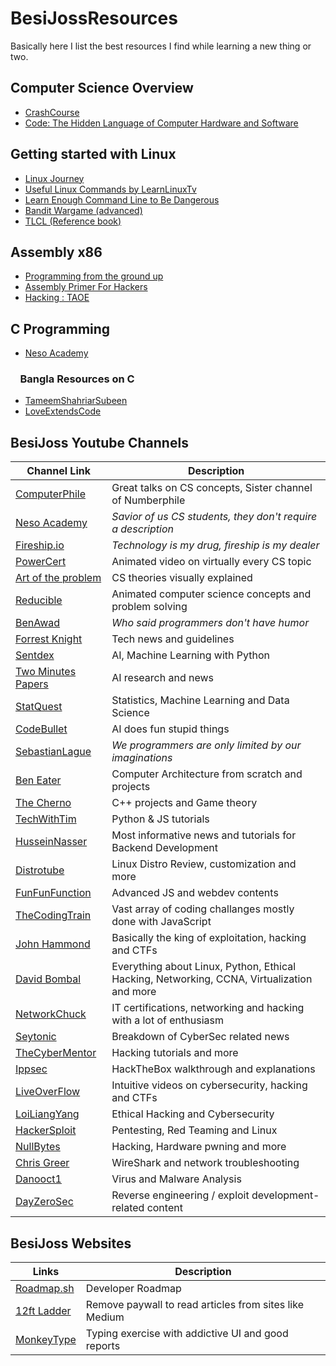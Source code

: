 # BesiJossResources

Basically here I list the best resources I find while learning a new thing or two.

## Computer Science Overview

- [CrashCourse](https://www.youtube.com/playlist?list=PL8dPuuaLjXtNlUrzyH5r6jN9ulIgZBpdo)
- [Code: The Hidden Language of Computer Hardware and Software](<https://raw.githubusercontent.com/muditbac/Reading/master/programming/Charles%20Petzold-Code_%20The%20Hidden%20Language%20of%20Computer%20Hardware%20and%20Software-Microsoft%20Press%20(2000).pdf>)

## Getting started with Linux

- [Linux Journey](https://linuxjourney.com/)
- [Useful Linux Commands by LearnLinuxTv](https://www.youtube.com/playlist?list=PLT98CRl2KxKHaKA9-4_I38sLzK134p4GJ)
- [Learn Enough Command Line to Be Dangerous](https://pdfroom.com/books/learn-enough-command-line-to-be-dangerous-a-tutorial-introduction-to-the-unix-command-line/1j5KLrKGdKr/download)
- [Bandit Wargame (advanced)](https://overthewire.org/wargames/bandit/)
- [TLCL (Reference book)](<https://raw.githubusercontent.com/santosh373/Linux-Basics/master/The%20Linux%20Command%20Line%2C%20A%20Complete%20Introduction%202nd%20(2013).pdf>)

## Assembly x86

- [Programming from the ground up](http://nongnu.askapache.com/pgubook/ProgrammingGroundUp-1-0-lettersize.pdf)
- [Assembly Primer For Hackers](https://youtube.com/playlist?list=PL6brsSrstzga43kcZRn6nbSi_GeXoZQhR)
- [Hacking : TAOE](<https://raw.githubusercontent.com/vxlabinfo/lib/master/exploit/Hacking-%20The%20Art%20of%20Exploitation%20(2nd%20ed.%202008)%20-%20Erickson.pdf>)

## C Programming

- [Neso Academy](https://www.youtube.com/playlist?list=PLBlnK6fEyqRhX6r2uhhlubuF5QextdCSM)

### &nbsp; &nbsp; Bangla Resources on C

- [TameemShahriarSubeen](https://www.rokomari.com/book/123261/computer-programming-1st-2nd-and-3rd-khondo-rokomari-collection)
- [LoveExtendsCode](https://www.youtube.com/c/LoveExtendsCode/)

## BesiJoss Youtube Channels

| Channel Link                                                                  | Description                                                                                |
| ----------------------------------------------------------------------------- | ------------------------------------------------------------------------------------------ |
| [ComputerPhile](https://www.youtube.com/user/Computerphile)                   | Great talks on CS concepts, Sister channel of Numberphile                                  |
| [Neso Academy](https://www.youtube.com/c/nesoacademy/)                        | _Savior of us CS students, they don't require a description_                               |
| [Fireship.io](https://www.youtube.com/c/Fireship)                             | _Technology is my drug, fireship is my dealer_                                             |
| [PowerCert](https://www.youtube.com/c/PowerCertAnimatedVideos)                | Animated video on virtually every CS topic                                                 |
| [Art of the problem](https://www.youtube.com/c/ArtOfTheProblem)               | CS theories visually explained                                                             |
| [Reducible](https://www.youtube.com/c/Reducible)                              | Animated computer science concepts and problem solving                                     |
| [BenAwad](https://www.youtube.com/c/BenAwad97)                                | _Who said programmers don't have humor_                                                    |
| [Forrest Knight](https://www.youtube.com/c/FKnight)                           | Tech news and guidelines                                                                   |
| [Sentdex](https://www.youtube.com/c/sentdex/)                                 | AI, Machine Learning with Python                                                           |
| [Two Minutes Papers](https://www.youtube.com/c/K%C3%A1rolyZsolnai/)           | AI research and news                                                                       |
| [ StatQuest](https://www.youtube.com/c/joshstarmer/)                          | Statistics, Machine Learning and Data Science                                              |
| [CodeBullet](https://www.youtube.com/c/CodeBullet/)                           | AI does fun stupid things                                                                  |
| [SebastianLague](https://www.youtube.com/c/SebastianLague)                    | _We programmers are only limited by our imaginations_                                      |
| [Ben Eater](https://www.youtube.com/c/BenEater)                               | Computer Architecture from scratch and projects                                            |
| [The Cherno](https://www.youtube.com/c/TheChernoProject)                      | C++ projects and Game theory                                                               |
| [TechWithTim](https://www.youtube.com/c/TechWithTim)                          | Python & JS tutorials                                                                      |
| [HusseinNasser](https://www.youtube.com/c/HusseinNasser-software-engineering) | Most informative news and tutorials for Backend Development                                |
| [Distrotube](https://www.youtube.com/c/DistroTube/)                           | Linux Distro Review, customization and more                                                |
| [FunFunFunction](https://www.youtube.com/c/funfunfunction)                    | Advanced JS and webdev contents                                                            |
| [TheCodingTrain](https://www.youtube.com/c/TheCodingTrain)                    | Vast array of coding challanges mostly done with JavaScript                                |
| [John Hammond](https://www.youtube.com/c/JohnHammond010)                      | Basically the king of exploitation, hacking and CTFs                                       |
| [David Bombal](https://www.youtube.com/c/DavidBombal)                         | Everything about Linux, Python, Ethical Hacking, Networking, CCNA, Virtualization and more |
| [NetworkChuck](https://www.youtube.com/c/NetworkChuck)                        | IT certifications, networking and hacking with a lot of enthusiasm                         |
| [Seytonic](https://www.youtube.com/c/Seytonic)                                | Breakdown of CyberSec related news                                                         |
| [TheCyberMentor](https://www.youtube.com/c/TheCyberMentor)                    | Hacking tutorials and more                                                                 |
| [Ippsec](https://www.youtube.com/c/ippsec/)                                   | HackTheBox walkthrough and explanations                                                    |
| [LiveOverFlow](https://www.youtube.com/c/LiveOverflow/)                       | Intuitive videos on cybersecurity, hacking and CTFs                                        |
| [LoiLiangYang](https://www.youtube.com/c/LoiLiangYang/)                       | Ethical Hacking and Cybersecurity                                                          |
| [HackerSploit](https://www.youtube.com/c/HackerSploit)                        | Pentesting, Red Teaming and Linux                                                          |
| [NullBytes](https://www.youtube.com/c/NullByteWHT)                            | Hacking, Hardware pwning and more                                                          |
| [Chris Greer](https://www.youtube.com/c/ChrisGreer)                           | WireShark and network troubleshooting                                                      |
| [Danooct1](https://www.youtube.com/c/danooct1)                                | Virus and Malware Analysis                                                                 |
| [DayZeroSec](https://www.youtube.com/c/dayzerosec)                            | Reverse engineering / exploit development-related content                                  |

## BesiJoss Websites

| Links                                 | Description                                            |
| ------------------------------------- | ------------------------------------------------------ |
| [Roadmap.sh](https://roadmap.sh/)     | Developer Roadmap                                      |
| [12ft Ladder](https://12ft.io/)       | Remove paywall to read articles from sites like Medium |
| [MonkeyType](https://monkeytype.com/) | Typing exercise with addictive UI and good reports     |
